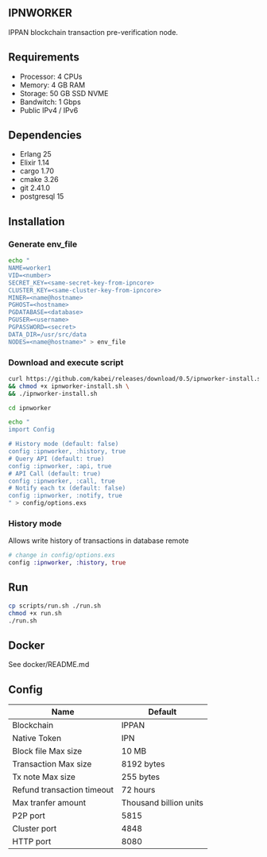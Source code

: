 ## IPNWORKER
IPPAN blockchain transaction pre-verification node.

## Requirements
* Processor: 4 CPUs
* Memory: 4 GB RAM
* Storage: 50 GB SSD NVME
* Bandwitch: 1 Gbps
* Public IPv4 / IPv6

## Dependencies
* Erlang 25
* Elixir 1.14
* cargo 1.70
* cmake 3.26
* git 2.41.0
* postgresql 15

## Installation 
### Generate env_file
```bash
echo "
NAME=worker1
VID=<number>
SECRET_KEY=<same-secret-key-from-ipncore>
CLUSTER_KEY=<same-cluster-key-from-ipncore>
MINER=<name@hostname>
PGHOST=<hostname>
PGDATABASE=<database>
PGUSER=<username>
PGPASSWORD=<secret>
DATA_DIR=/usr/src/data
NODES=<name@hostname>" > env_file
```

### Download and execute script
```bash
curl https://github.com/kabei/releases/download/0.5/ipnworker-install.sh \
&& chmod +x ipnworker-install.sh \
&& ./ipnworker-install.sh
```

```bash
cd ipnworker

echo "
import Config

# History mode (default: false)
config :ipnworker, :history, true
# Query API (default: true)
config :ipnworker, :api, true
# API Call (default: true)
config :ipnworker, :call, true
# Notify each tx (default: false)
config :ipnworker, :notify, true
" > config/options.exs
```

### History mode
Allows write history of transactions in database remote
```Elixir
# change in config/options.exs
config :ipnworker, :history, true
```
## Run

```bash
cp scripts/run.sh ./run.sh
chmod +x run.sh
./run.sh
```
## Docker
See docker/README.md

## Config
|Name|Default|
|-|-|
|Blockchain|IPPAN|
|Native Token|IPN|
|Block file Max size|10 MB|
|Transaction Max size|8192 bytes|
|Tx note Max size|255 bytes|
|Refund transaction timeout|72 hours|
|Max tranfer amount|Thousand billion units|
|P2P port|5815|
|Cluster port|4848|
|HTTP port|8080|
